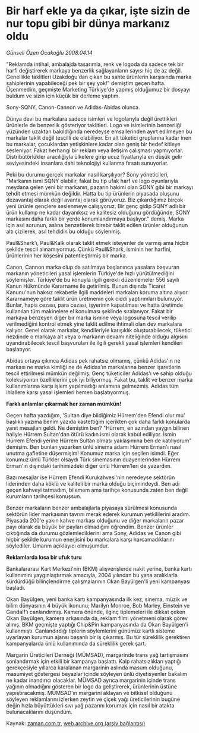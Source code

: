 # Bir harf ekle ya da çıkar, işte sizin de nur topu gibi bir dünya markanız oldu

*Günseli Özen Ocakoğlu 2008.04.14*

<tr><td class="metin" colspan="2" style="padding-top: 20px; padding-left: 5px; padding-right: 10px;">"Reklamda intihal, ambalajda tasarımla, renk ve logoda da sadece tek bir harfi değiştirerek markaya benzerlik sağlayanların sayısı hiç de az değil. Genellikle taklitleri Uzakdoğu'dan çıkan bu sahte ürünlerin karşısında marka sahiplerinin yapabileceği pek bir şey yok!" demiştim geçen hafta. Üşenmedim, geçmişte Marketing Türkiye'de yapmış olduğumuz bir dosyayı buldum ve sizin için küçük bir derleme yaptım.</td></tr><tr><td class="metin" colspan="2" style="padding-top: 20px; padding-left: 5px; padding-right: 10px;"><p>Sony-SQNY, Canon-Cannon ve Adidas-Abidas olunca.
<p>Dünya devi bu markalara sadece isimleri ve logolarıyla değil ürettikleri ürünlerle de benzerlik gösteriyor taklitleri. Logo ve isimlerinin benzerliği yüzünden uzaktan bakıldığında neredeyse emsallerinden ayırt edilmeyen bu markalar taklit değil tescilli de olabiliyor. En alt tüketici gruplarına kadar inen bu markalar, çocuklardan yetişkinlere kadar olan geniş bir hedef kitleye sesleniyor. Fakat herhangi bir reklam veya iletişim çalışması yapmıyorlar. Distribütörlükler aracılığıyla ülkelere girip ucuz fiyatlarıyla en düşük gelir seviyesindeki insanlara dahi teknolojiyi kullanma fırsatı sunuyorlar. 
<p>Peki bu durumu gerçek markalar nasıl karşılıyor? Sony yöneticileri, "Markanın ismi SQNY olabilir, fakat bu tip ufak harf ve logo oyunlarıyla meydana gelen yeni bir markanın, pazarın hakimi olan SONY gibi bir markayı tehdit etmesi mümkün değildir. Hatta bu tip ürünlerin piyasada oluşunu dezavantaj olarak değil avantaj olarak görüyoruz. Biz çıkardığımız birçok yeni ürünle gençlere seslenmeye çalışıyoruz. Bir genç gidip SQNY adlı bir ürün kullanıp ne kadar dayanıksız ve kalitesiz olduğunu gördüğünde, SONY markasını daha farklı bir yerde konumlandırmaya başlıyor." demiş. Marka için asıl sorunun, aslına benzetilerek birebir taklit edilen ürünler olduğunun altı çizilerek, asıl tehdidin bu olduğu söylenmiş. 
<p> Paul&amp;Shark'ı, Paul&amp;Kalk olarak taklit etmek isteyenler de varmış ama hiçbir şekilde tescil alınamıyormuş. Çünkü Paul&amp;Shark, isminin her harfini, ürünlerinin her köşesini patentleştirmiş bir marka. 
<p> Canon, Cannon marka olup da satılmaya başlanınca yasalara başvuran markanın yöneticileri yasal işlemlerin Türkiye'de hızlı yürütülmediğini söylemişler. Türkiye'de bu konuyla ilgili gerekli düzenlemeler 556 sayılı Kanun Hükmünde Kararname ile getirilmiş. Bunun dışında Ticaret Kanunu'nun haksız rekabetle ilgili maddeleri markaları koruma altına alıyor. Kararnameye göre taklit ürün üretmenin çok ciddi yaptırımları bulunuyor. Bunlar, hapis cezası, para cezası, işyerinin kapatılması ve hatta üretimde kullanılan tüm makinelere el konulması şeklinde sıralanıyor. Fakat bir markaya benzeyen diğer bir marka ismine veya logosuna tescil verilip verilmediğini kontrol etmek yine taklit edilme ihtimali olan dev markalara kalıyor. Genel olarak markalar, kendileriyle karışıklık oluşturabilecek, tüketici nezdinde o markaya ait veya o markanın devamı niteliğinde olduğu algısını uyandırabilecek tescil başvuruları ile ilgili gerekli yasal işlemleri kendileri başlatıyor. 
<p> Abidas ortaya çıkınca Adidas pek rahatsız olmamış, çünkü Adidas'ın ne markası ne marka kimliği ne de Adidas'ın markalarına benzer işaretlerin tescil ettirilmesi mümkün değilmiş. Genç tüketiciler Adidas'ı ve sahip olduğu koleksiyonun özelliklerini çok iyi biliyormuş. Fakat bu, taklit ve benzer marka kullanımlarına karşı işlem yapılmadığı anlamına gelmezmiş. Adidas tüm ihlallere karşı yasal işlemleri hemen başlatıyormuş.
<p><b>Farklı anlamlar çıkarmak her zaman mümkün!</b>
<p>Geçen hafta yazdığım, 'Sultan diye bildiğimiz Hürrem'den Efendi olur mu' başlıklı yazıma benim yazıda kastettiğim içerikten çok daha farklı konularda yanıt mesajları geldi. Ne demiştim ben? "Hürrem, en azından yaygın bilinen haliyle Hürrem Sultan'dan ötürü kadın ismi olarak kabul ediliyor. İsmin Hürrem Efendi yerine Hürrem Sultan olması yaklaşımına ben de katılıyorum" demişim. Ben bunları yazarken ünlü sinema adamı Hürrem Erman'ı nasıl unutma gafletine düşermişim! Konumuz marka için seçilen isimdi. Eğer konumuz ünlü Türkler olsaydı Türk sinemasının duayenlerinden Hürrem Erman'ın dışındaki tarihimizdeki diğer ünlü Hürrem'leri de yazardım.
<p>Bazı mesajlar ise Hürrem Efendi Kurukahvesi'nin neredeyse sektörün liderinden daha köklü ve kaliteli bir marka olduğu biçimindeydi. Ben adı geçen kahveyi tatmadım, bilemem ama tarihçe konusunda zaten ben değil kurumların tarihçesi konuşsun. 
<p>Benzer markaların benzer ambalajlarla piyasaya sürülmesi konusunda sektörün lider markasının tavrını merak ederek kurumun yetkililerini aradım. Piyasada 200'e yakın kahve markası olduğunu ve diğer markaların pazar payı olarak da büyük bir payları olmadığını öğrendim. Benzer ürünler çıktığında da durumu gözlemlediklerini ama Sony, Adidas ve Canon gibi hiçbir şekilde kurumun enerjisini bu markalara karşı harcamadıklarını söylediler. Umarım açıklayıcı olmuşumdur.
<p><b>Reklamlarda kısa bir ufuk turu</b>
<p>Bankalararası Kart Merkezi'nin (BKM) alışverişlerde nakit yerine, banka kartı kullanımını yaygınlaştırmak amacıyla, 2004 yılından bu yana aralıklarla sürdürdüğü bilinçlendirme çalışmalarının Okan Bayülgen'li yeni kampanyası başladı. 
<p>Okan Bayülgen, yeni banka kartı kampanyasında ilk kez, sinema, müzik ve bilim dünyasının 4 büyük ikonunu; Marilyn Monroe, Bob Marley, Einstein ve Gandalf'ı canlandırmış. Kamera önünde, ilginç tiplemeleri ile dikkat çeken Okan Bayülgen, kamera arkasında da, reklam filmi yönetmeni olarak görev almış. BKM geçmişte yaptığı Chip&amp;Pin kampanyasında da Okan Bayülgen'i kullanmıştı. Canlandırdığı tiplerin söylemlerini günümüz kartlı sisteme uyarlayan kurumun ajansı başarılı bir iş çıkarmış. Bu tür süreklilik gerektiren kampanyalarda ünlü kullanımında da süreklilik gerek şart. 
<p>Margarin Üreticileri Derneği (MÜMSAD), margarinde trans yağ tartışmasını sonlandırmak için etkili bir kampanya başlattı. Kalp rahatsızlıkları yaptığı gerekçesiyle yıllarca karalanan margarinin aslında masum olduğunu, masumiyet göstergesi beyazlar içinde söyleyen ünlü diyetisyenler bakalım ne kadar inandırıcı olacaklar. MÜMSAD ayrıca margarinin içinde trans yağının olmadığını gösteren bir logo da geliştirerek, ürünlerinin üstüne yapıştıracakmış. MÜMSAD'ın margarini aklayan ve bitkisel olduğunu söyleyen reklamlarını izlerken zeytin ve çiçek yağı üreticilerinin bugüne değin hızla büyüttükleri sıvı yağ pazarını korumak için nasıl bir atakta bulunacaklarını düşündüm.<br/></p></p></p></p></p></p></p></p></p></p></p></p></p></p></td></tr>

Kaynak: [zaman.com.tr](http://zaman.com.tr/yazar.do?yazino=676853), [web.archive.org (arşiv bağlantısı)](http://web.archive.org/web/20080617070127/http://www.zaman.com.tr:80/yazar.do?yazino=676853)
